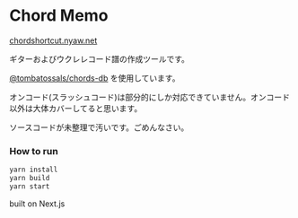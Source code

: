 # Chord Memo

[chordshortcut.nyaw.net](https://chordshortcut.nyaw.net/)

ギターおよびウクレレコード譜の作成ツールです。

[@tombatossals/chords-db](https://github.com/tombatossals/chords-db) を使用しています。

オンコード(スラッシュコード)は部分的にしか対応できていません。オンコード以外は大体カバーしてると思います。

ソースコードが未整理で汚いです。ごめんなさい。


### How to run

```sh
yarn install
yarn build
yarn start
```

built on Next.js
